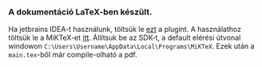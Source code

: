 ### A dokumentáció LaTeX-ben készült.
Ha jetbrains IDEA-t használunk, töltsük le [ezt](https://plugins.jetbrains.com/plugin/9473-texify-idea) a plugint. A használathoz töltsük le a MiKTeX-et [itt](https://miktex.org/download). Állítsuk be az SDK-t, a default elérési útvonal windowon `C:\Users\Username\AppData\Local\Programs\MiKTeX`. Ezek után a `main.tex`-ből már compile-olható a pdf.
